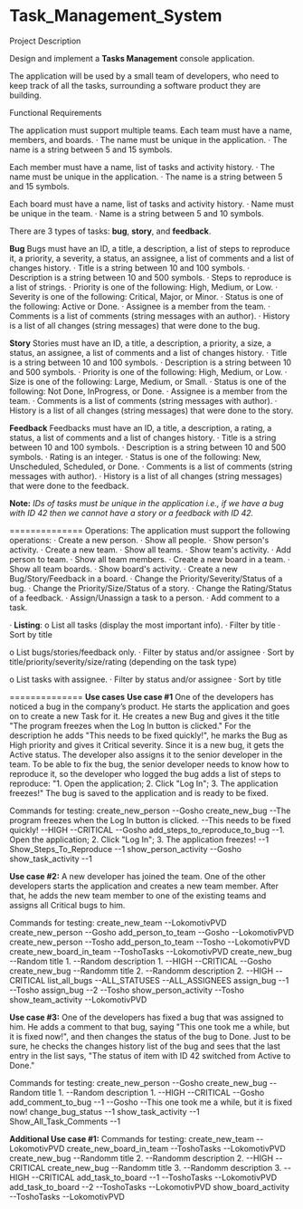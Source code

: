 # Task_Management_System

Project Description

Design and implement a **Tasks Management** console application.

The application will be used by a small team of developers, who need to keep track of all the tasks, surrounding a software product they are building.

Functional Requirements

The application must support multiple teams.
Each team must have a name, members, and boards.
· The name must be unique in the application.
· The name is a string between 5 and 15 symbols.

Each member must have a name, list of tasks and activity history.
· The name must be unique in the application.
· The name is a string between 5 and 15 symbols.

Each board must have a name, list of tasks and activity history.
· Name must be unique in the team.
· Name is a string between 5 and 10 symbols.

There are 3 types of tasks: **bug**, **story**, and **feedback**.

**Bug**
Bugs must have an ID, a title, a description, a list of steps to reproduce it, a priority, a severity, a status, an assignee, a list of comments and a list of changes history.
· Title is a string between 10 and 100 symbols.
· Description is a string between 10 and 500 symbols.
· Steps to reproduce is a list of strings.
· Priority is one of the following: High, Medium, or Low.
· Severity is one of the following: Critical, Major, or Minor.
· Status is one of the following: Active or Done.
· Assignee is a member from the team.
· Comments is a list of comments (string messages with an author).
· History is a list of all changes (string messages) that were done to the bug.

**Story**
Stories must have an ID, a title, a description, a priority, a size, a status, an assignee, a list of comments and a list of changes history.
· Title is a string between 10 and 100 symbols.
· Description is a string between 10 and 500 symbols.
· Priority is one of the following: High, Medium, or Low.
· Size is one of the following: Large, Medium, or Small.
· Status is one of the following: Not Done, InProgress, or Done.
· Assignee is a member from the team.
· Comments is a list of comments (string messages with author).
· History is a list of all changes (string messages) that were done to the story.

**Feedback**
Feedbacks must have an ID, a title, a description, a rating, a status, a list of comments and a list of changes history.
· Title is a string between 10 and 100 symbols.
· Description is a string between 10 and 500 symbols.
· Rating is an integer.
· Status is one of the following: New, Unscheduled, Scheduled, or Done.
· Comments is a list of comments (string messages with author).
· History is a list of all changes (string messages) that were done to the feedback.

**Note:** _IDs of tasks must be unique in the application i.e., if we have a bug with ID 42 then we cannot have a story or a feedback with ID 42._

==============
Operations:
The application must support the following operations:
· Create a new person.
· Show all people.
· Show person's activity.
· Create a new team.
· Show all teams.
· Show team's activity.
· Add person to team.
· Show all team members.
· Create a new board in a team.
· Show all team boards.
· Show board's activity.
· Create a new Bug/Story/Feedback in a board.
· Change the Priority/Severity/Status of a bug.
· Change the Priority/Size/Status of a story.
· Change the Rating/Status of a feedback.
· Assign/Unassign a task to a person.
· Add comment to a task.

· **Listing**:
o List all tasks (display the most important info).
· Filter by title
· Sort by title

o List bugs/stories/feedback only.
· Filter by status and/or assignee
· Sort by title/priority/severity/size/rating (depending on the task type)

o List tasks with assignee.
· Filter by status and/or assignee
· Sort by title

==============
**Use cases**
**Use case #1**
One of the developers has noticed a bug in the company’s product. He starts the application and goes on to create a new Task for it. He creates a new Bug and gives it the title "The program freezes when the Log In button is clicked." For the description he adds "This needs to be fixed quickly!", he marks the Bug as High priority and gives it Critical severity. Since it is a new bug, it gets the Active status. The developer also assigns it to the senior developer in the team. To be able to fix the bug, the senior developer needs to know how to reproduce it, so the developer who logged the bug adds a list of steps to reproduce: "1. Open the application; 2. Click "Log In"; 3. The application freezes!" The bug is saved to the application and is ready to be fixed.

Commands for testing:
  create_new_person --Gosho
  create_new_bug --The program freezes when the Log In button is clicked. --This needs to be fixed quickly! --HIGH --CRITICAL --Gosho
  add_steps_to_reproduce_to_bug --1. Open the application; 2. Click "Log In"; 3. The application freezes! --1
  Show_Steps_To_Reproduce --1
  show_person_activity --Gosho
  show_task_activity --1

**Use case #2:**
A new developer has joined the team. One of the other developers starts the application and creates a new team member. After that, he adds the new team member to one of the existing teams and assigns all Critical bugs to him.

Commands for testing:
  create_new_team --LokomotivPVD
  create_new_person --Gosho
  add_person_to_team --Gosho --LokomotivPVD
  create_new_person --Tosho
  add_person_to_team --Tosho --LokomotivPVD
  create_new_board_in_team --ToshoTasks --LokomotivPVD
  create_new_bug --Random title 1. --Random description 1. --HIGH --CRITICAL --Gosho
  create_new_bug --Randomm title 2. --Randomm description 2. --HIGH --CRITICAL
  list_all_bugs --ALL_STATUSES --ALL_ASSIGNEES
  assign_bug --1 --Tosho
  assign_bug --2 --Tosho
  show_person_activity --Tosho
  show_team_activity --LokomotivPVD

**Use case #3:**
One of the developers has fixed a bug that was assigned to him. He adds a comment to that bug, saying "This one took me a while, but it is fixed now!", and then changes the status of the bug to Done. Just to be sure, he checks the changes history list of the bug and sees that the last entry in the list says, "The status of item with ID 42 switched from Active to Done."

Commands for testing:
  create_new_person --Gosho
  create_new_bug --Random title 1. --Random description 1. --HIGH --CRITICAL --Gosho
  add_comment_to_bug --1 --Gosho --This one took me a while, but it is fixed now!
  change_bug_status --1
  show_task_activity --1
  Show_All_Task_Comments --1 

**Additional Use case #1:**
Commands for testing:
  create_new_team --LokomotivPVD
  create_new_board_in_team --ToshoTasks --LokomotivPVD
  create_new_bug --Randomm title 2. --Randomm description 2. --HIGH --CRITICAL
  create_new_bug --Randomm title 3. --Randomm description 3. --HIGH --CRITICAL
  add_task_to_board --1 --ToshoTasks --LokomotivPVD
  add_task_to_board --2 --ToshoTasks --LokomotivPVD
  show_board_activity --ToshoTasks --LokomotivPVD
